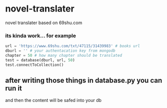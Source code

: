 # novel-translater
novel translater based on 69shu.com


### its kinda work... for example

```python
url = 'https://www.69shu.com/txt/47115/31439983' # books url
dburl = '' # your authentacation key from mongodb
chapter = 50 # how many chapter should be translated
test = database(dburl, url, 50)
test.connectToCollection()
```

## after writing those things in database.py you can run it

and then the content will be safed into your db
